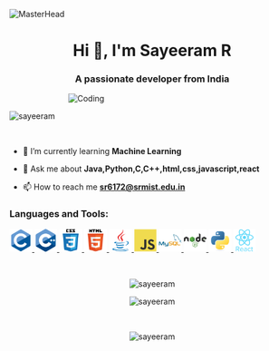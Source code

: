 ![MasterHead](https://img.freepik.com/free-vector/machine-learning-banner-artificial-intelligence_107791-611.jpg?w=1380&t=st=1707406692~exp=1707407292~hmac=36649238ba4698180d0908582561880ce0e59659bcbd1c71891a7f9bc1b8436b)
<h1 align="center">Hi 👋, I'm Sayeeram R</h1>
<h3 align="center">A passionate developer from India</h3>
&emsp;<img align="right" alt="Coding" width="400" src="https://img.freepik.com/free-vector/web-development-concept-with-programmer-ar_107791-17049.jpg?w=1380&t=st=1707198539~exp=1707199139~hmac=07c6adf780e86a6c65b14685d0f1d6d93a8a695510f975f98464ecbe7524a7f5">

<p align="left"> <img width="150" src="https://komarev.com/ghpvc/?username=Sayeeram05&label=Profile%20views&color=0e75b6&style=flat" alt="sayeeram" /> </p>

<p align="left"> <a href="https://twitter.com/" target="blank"><img src="https://img.shields.io/twitter/follow/?logo=twitter&style=for-the-badge" alt="" /></a> </p>

- 🌱 I’m currently learning **Machine Learning**

- 💬 Ask me about **Java,Python,C,C++,html,css,javascript,react**

- 📫 How to reach me **sr6172@srmist.edu.in**

<p align="left">
</p>

<h3 align="left">Languages and Tools:</h3>
<p align="left"> <a href="https://www.cprogramming.com/" target="_blank" rel="noreferrer"> <img src="https://raw.githubusercontent.com/devicons/devicon/master/icons/c/c-original.svg" alt="c" width="40" height="40"/> </a> <a href="https://www.w3schools.com/cpp/" target="_blank" rel="noreferrer"> <img src="https://raw.githubusercontent.com/devicons/devicon/master/icons/cplusplus/cplusplus-original.svg" alt="cplusplus" width="40" height="40"/> </a> <a href="https://www.w3schools.com/css/" target="_blank" rel="noreferrer"> <img src="https://raw.githubusercontent.com/devicons/devicon/master/icons/css3/css3-original-wordmark.svg" alt="css3" width="40" height="40"/> </a> <a href="https://www.w3.org/html/" target="_blank" rel="noreferrer"> <img src="https://raw.githubusercontent.com/devicons/devicon/master/icons/html5/html5-original-wordmark.svg" alt="html5" width="40" height="40"/> </a> <a href="https://www.java.com" target="_blank" rel="noreferrer"> <img src="https://raw.githubusercontent.com/devicons/devicon/master/icons/java/java-original.svg" alt="java" width="40" height="40"/> </a> <a href="https://developer.mozilla.org/en-US/docs/Web/JavaScript" target="_blank" rel="noreferrer"> <img src="https://raw.githubusercontent.com/devicons/devicon/master/icons/javascript/javascript-original.svg" alt="javascript" width="40" height="40"/> </a> <a href="https://www.mysql.com/" target="_blank" rel="noreferrer"> <img src="https://raw.githubusercontent.com/devicons/devicon/master/icons/mysql/mysql-original-wordmark.svg" alt="mysql" width="40" height="40"/> </a> <a href="https://nodejs.org" target="_blank" rel="noreferrer"> <img src="https://raw.githubusercontent.com/devicons/devicon/master/icons/nodejs/nodejs-original-wordmark.svg" alt="nodejs" width="40" height="40"/> </a> <a href="https://www.python.org" target="_blank" rel="noreferrer"> <img src="https://raw.githubusercontent.com/devicons/devicon/master/icons/python/python-original.svg" alt="python" width="40" height="40"/> </a> <a href="https://reactjs.org/" target="_blank" rel="noreferrer"> <img src="https://raw.githubusercontent.com/devicons/devicon/master/icons/react/react-original-wordmark.svg" alt="react" width="40" height="40"/> </a> </p>

&emsp;<p align="center" ><img  src="https://github-readme-stats.vercel.app/api?username=Sayeeram05&show_icons=true&locale=en" alt="sayeeram" /></p>

<p align="center" ><img  src="https://github-readme-streak-stats.herokuapp.com/?user=Sayeeram05&" alt="sayeeram" /></p>

&emsp;<p align="center" ><img  width="350" src="https://github-readme-stats.vercel.app/api/top-langs?username=Sayeeram05&show_icons=true&locale=en&layout=compact" alt="sayeeram" /></p>
